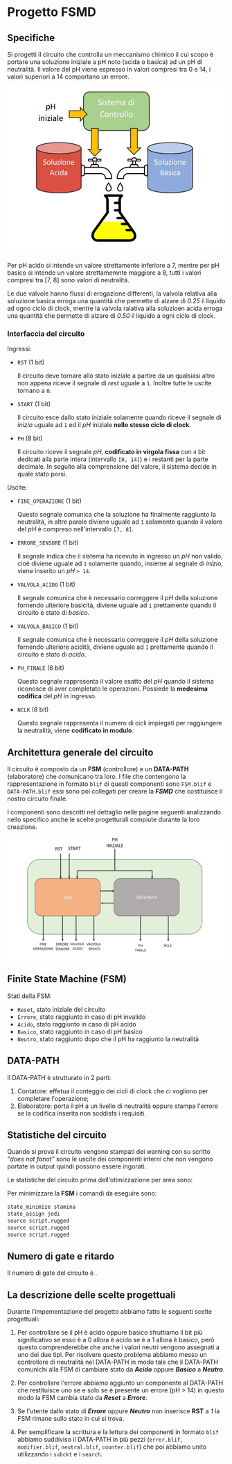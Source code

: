 # Progetto FSMD

## Specifiche

Si progetti il circuito che controlla un meccanismo chimico il cui scopo è portare una soluzione iniziale a pH noto (acida o basica) ad un pH di neutralità. Il valore del pH viene espresso in valori compresi tra 0 e 14, i valori superiori a 14 comportano un errore.

![Sistema](img/Sistema.jpg)

Per pH acido si intende un valore strettamente inferiore a 7, mentre per pH basico si intende un valore strettamemnte maggiore a 8, tutti i valori compresi tra [7, 8] sono valori di neutralità.

Le due valvole hanno flussi di erogazione differenti, la valvola relativa alla soluzione basica erroga una quantità che permette di alzare di *0.25* il liquido ad ogno ciclo di clock, mentre la valvola ralativa alla soluzioen acida erroga una quantità che permette di alzare di *0.50* il liquido a ogni ciclo di clock.

### Interfaccia del circuito

Ingressi:

- `RST` (1 bit)

    Il circuito deve tornare allo stato iniziale a partire da un qualsiasi altro non appena riceve il segnale di *rest* uguale a `1`. Inoltre tutte le uscite tornano a `0`.

- `START` (1 bit)

    Il circuito esce dallo stato iniziale solamente quando riceve il segnale di *inizio* uguale ad `1` ed il *pH* iniziale **nello stesso ciclo di clock**.

- `PH` (8 bit)

    Il circuito riceve il segnale *pH*, **codificato in virgola fissa** con `4` bit dedicati alla parte intera (intervallo `[0, 14]`) e i restanti per la parte decimale. In seguito alla comprensione del valore, il sistema decide in quale stato porsi.

Uscite:

- `FINE_OPERAZIONE` (1 bit)

    Questo segnale comunica che la soluzione ha finalmente raggiunto la neutralità, in altre parole diviene uguale ad `1` solamente quando il valore del *pH* è compreso nell'intervallo `[7, 8]`.

- `ERRORE_SENSORE` (1 bit)

    Il segnale indica che il sistema ha ricevuto in ingresso un *pH* non valido, cioè diviene uguale ad `1` solamente quando, insieme al segnale di *inizio*, viene inserito un *pH* `> 14`.

- `VALVOLA_ACIDO` (1 bit)

    Il segnale comunica che è necessario correggere il *pH* della soluzione fornendo ulteriore basicità, diviene uguale ad `1` prettamente quando il circuito è stato di *basico*.

- `VALVOLA_BASICO` (1 bit)

    Il segnale comunica che è necessario correggere il *pH* della soluzione fornendo ulteriore acidità, diviene uguale ad `1` prettamente quando il circuito è stato di *acido*.

- `PH_FINALE` (8 bit)

    Questo segnale rappresenta il valore esatto del *pH* quando il sistema riconosce di aver
    completato le operazioni. Possiede la **medesima codifica** del *pH* in ingresso.

- `NCLK` (8 bit)

    Questo segnale rappresenta il numero di cicli impiegati per raggiungere la neutralità, viene **codificato in modulo**.

## Architettura generale del circuito

Il circuito è composto da un **FSM** (controllore) e un **DATA-PATH** (elaboratore) che comunicano tra loro. I file che contengono la rappresentazione in formato `blif` di questi componenti sono `FSM.blif` e `DATA-PATH.blif` essi sono poi collegati per creare la ***FSMD*** che costituisce il nostro circuito finale.

I componenti sono descritti nel dettaglio nelle pagine seguenti analizzando nello specifico anche le scelte progetturali compiute durante la loro creazione.

![FSMD](img/FSMD.jpg)
<!-- Da sistmare i collegamenti tra FSM e DATA-PATH -->

## Finite State Machine (FSM)

Stati della FSM:

- `Reset`, stato iniziale del circuito
- `Errore`, stato raggiunto in caso di pH invalido
- `Acido`, stato raggiunto in caso di pH acido
- `Basico`, stato raggiunto in caso di pH basico
- `Neutro`, stato raggiunto dopo che il pH ha raggiunto la neutralità

<!-- Inserisci STG -->

## DATA-PATH

Il DATA-PATH è strutturato in 2 parti:

1. Contatore: effetua il conteggio dei cicli di clock che ci vogliono per completare l'operazione;
1. Elaboratore: porta il pH a un livello di neutralità oppure stampa l'errore se la codifica inserita non soddisfa i requisiti.

<!-- Inserisci Datapath -->

## Statistiche del circuito

Quando si prova il circuito vengono stampati dei warning con su scritto *"does not fanot"* sono le uscite dei componenti interni che non vengono portate in output quindi possono essere ingorati.

Le statistiche del circuito prima dell'otimizzazione per area sono:
<!-- SCREEN STATISTICHE -->

Per minimizzare la **FSM** i comandi da eseguire sono:

```sis
state_minimize stamina
state_assign jedi
source script.rugged
source script.rugged
source script.rugged
```

<!-- Da definire -->

## Numero di gate e ritardo

Il numero di gate del circuito è <!-- NUMERO GATE-->.

<!-- Da definire -->

## La descrizione delle scelte progettuali

Durante l'impementazione del progetto abbiamo fatto le seguenti scelte progettuali:

1. Per controllare se il pH è acido oppure basico sfruttiamo il bit più significativo se esso è a 0 allora è acido se è a 1 allora è basico, però questo comprenderebbe che anche i valori neutri vengono assegnati a uno dei due tipi. Per risolvere questo problema abbiamo messo un controllore di neutralità nel DATA-PATH in modo tale che il DATA-PATH comunichi alla FSM di cambiare stato da ***Acido*** oppure ***Basico*** a ***Neutro***.

1. Per controllare l'errore abbiamo aggiunto un componente al DATA-PATH che restituisce uno se e solo se è presente un errore (pH > 14) in questo modo la FSM cambia stato da ***Reset*** a ***Errore***.

1. Se l'utente dallo stato di ***Errore*** oppure ***Neutro*** non inserisce **RST** a *1* la FSM rimane sullo stato in cui si trova.

1. Per semplificare la scrittura e la lettura dei componenti in formato `blif` abbiamo suddiviso il DATA-PATH in più pezzi (`error.blif`, `modifier.blif`, `neutral.blif`, `counter.blif`) che poi abbiamo unito utilizzando i `subckt` e i `search`.

<!-- Da definire -->
